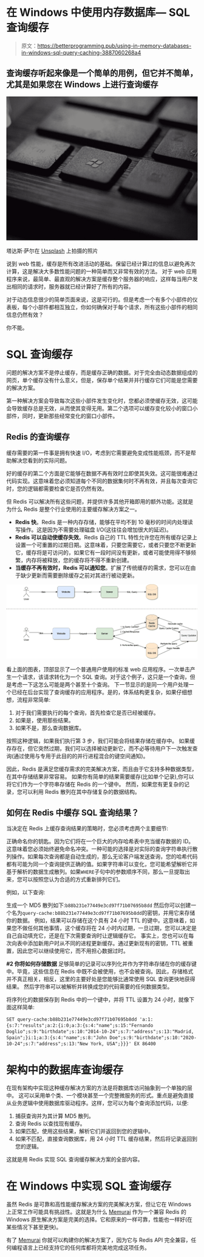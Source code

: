 # 在 Windows 中使用内存数据库— SQL 查询缓存

> 原文：<https://betterprogramming.pub/using-in-memory-databases-in-windows-sql-query-caching-3887060268a4>

## 查询缓存听起来像是一个简单的用例，但它并不简单，尤其是如果您在 Windows 上进行查询缓存

![](img/a7b45ea5a54525bd5a33164686cc3e2e.png)

塔达斯·萨尔在 [Unsplash](https://unsplash.com/s/photos/windows?utm_source=unsplash&utm_medium=referral&utm_content=creditCopyText) 上拍摄的照片

说到 web 性能，缓存是所有改进活动的基础。保留已经计算过的信息以避免再次计算，这是解决大多数性能问题的一种简单而又非常有效的方法。
对于 web 应用程序来说，最简单、最直观的解决方案是缓存整个服务器的响应，这样每当用户发出相同的请求时，服务器就已经计算好了所有的内容。

对于动态信息很少的简单页面来说，这是可行的。但是考虑一个有多个小部件的仪表板，每个小部件都相互独立，你如何确保对于每个请求，所有这些小部件的相同信息仍然有效？

你不能。

# SQL 查询缓存

问题的解决方案不是停止缓存，而是缓存正确的数据。对于完全由动态数据组成的网页，单个缓存没有什么意义，但是，保存单个结果并并行缓存它们可能是您需要的解决方案。

第一种解决方案会导致每次这些小部件发生变化时，您都必须使缓存无效，这可能会导致缓存总是无效，从而使其变得无用。第二个选项可以缓存变化较小的窗口小部件，同时，更新那些经常变化的窗口小部件。

## Redis 的查询缓存

缓存需要的第一件事是拥有快速 I/O，考虑到它需要避免变成性能瓶颈，而不是帮助解决您看到的实际问题。

好的缓存的第二个方面是它能够在数据不再有效时立即使其失效。这可能很难通过代码实现。这意味着您必须知道每个不同的数据集何时不再有效，并且每次查询它时，您的逻辑都需要检查它是否仍然有效。

但 Redis 可以解决所有这些问题，并提供许多其他开箱即用的额外功能。这就是为什么 Redis 是整个行业使用的主要缓存解决方案之一。

*   **Redis 快**。Redis 是一种内存存储，能够在平均不到 10 毫秒的时间内处理读写操作。这是因为不需要处理磁盘 I/O(这往往会增加很大的延迟)。
*   **Redis 可以自动使缓存失效**。Redis 自己的 TTL 特性允许您在所有缓存记录上设置一个可重置的过期日期。这意味着，只要您需要它，或者只要您不断更新它，缓存将是可访问的，如果它有一段时间没有更新，或者可能使用得不够频繁，内存将被释放，您的缓存将不得不重新创建。
*   **当缓存不再有效时，Redis 可以通知您**。扩展了传统缓存的需求，您可以在由于缺少更新而需要删除缓存之前对其进行被动更新。

![](img/533322b1560807e915f2ee96fb1b69dd.png)

看上面的图表，顶部显示了一个普通用户使用的标准 web 应用程序。一次单击产生一个请求，该请求转化为一个 SQL 查询。对于这个例子，这只是一个查询，但是考虑一下这怎么可能是两个甚至十个查询。
下一节显示的是同一个用户处理一个已经在后台实现了查询缓存的应用程序。是的，体系结构更复杂，如果仔细想想，流程非常简单:

1.  对于我们需要执行的每个查询，首先检查它是否已经被缓存。
2.  如果是，使用那些结果。
3.  如果不是，那么查询数据库。

按照这种逻辑，如果我们执行第 3 步，我们可能会将结果存储在缓存中。
如果缓存存在，但它突然过期，我们可以选择被动更新它，而不必等待用户下一次触发查询(通过使用与专用于此目的的并行进程混合的键空间通知)。

因此，Redis 是满足您缓存需求的完美解决方案，而且由于它支持多种数据类型，在其中存储结果非常容易。
如果你有简单的结果需要缓存(比如单个记录),你可以将它们作为一个字符串存储在 Redis 的一个键中。
然而，如果您有更复杂的记录，您可以利用 Redis 散列在其中存储复杂的数据结构。

## 如何在 Redis 中缓存 SQL 查询结果？

当决定在 Redis 上缓存查询结果的策略时，您必须考虑两个主要细节:

正确命名你的钥匙。因为它们将在一个巨大的内存哈希表中充当缓存数据的 ID。这意味着您必须始终避免命名冲突。一种可能的选择是对实际的查询字符串执行散列操作。如果每次查询都是自动生成的，那么无论客户端发送查询，您的哈希代码都有可能为同一个查询提供正确的值。如果字符串可以变化，您可能希望解析它并基于解析的数据生成散列。如果`WHERE`子句中的参数顺序不同，那么一旦提取出来，您可以按照您认为合适的方式重新排列它们。

例如，以下查询:

生成一个 MD5 散列如下:`b88b231e77449e3cd97f71b07695b8dd`
然后你可以创建一个名为`query-cache:b88b231e77449e3cd97f71b07695b8dd`的密钥，并用它来存储你的数据。
例如，结果可以存储在这个具有 24 小时 TTL 的键中。这意味着，如果您不做任何其他事情，这个缓存将在 24 小时内过期，一旦过期，您可以决定是自己自动填充它，还是在下次需要查询时让逻辑缓存它。
事实上，您也可以在每次向表中添加新用户时从不同的进程更新缓存。通过更新现有的密钥，TTL 被重置，因此您可以继续使用它，而不用担心数据过时。

**#2 你将如何存储数据**
足够简单的记录可以序列化并作为字符串存储在你的缓存键中。毕竟，这些信息在 Redis 中既不会被使用，也不会被查询。因此，存储格式并不真正相关，相反，这里的主要好处是您能够比通常使用 SQL 查询更快地获得结果。
然后字符串可以被解析并转换成您的代码需要的任何数据类型。

将序列化的数据保存到 Redis 中的一个键中，并将 TTL 设置为 24 小时，就像下面这样简单:

```
SET query-cache:b88b231e77449e3cd97f71b07695b8dd 'a:1:{s:7:"results";a:2:{i:0;a:3:{s:4:"name";s:15:"Fernando Doglio";s:9:"birthdate";s:10:"2014-10-24";s:7:"address";s:13:"Madrid, Spain";}i:1;a:3:{s:4:"name";s:8:"John Doe";s:9:"birthdate";s:10:"2020-10-24";s:7:"address";s:13:"New York, USA";}}}' EX 86400
```

# 架构中的数据库查询缓存

在现有架构中实现这种缓存解决方案的方法是将数据库访问抽象到一个单独的层中。
这可以采用单个类、一个模块甚至一个完整微服务的形式。重点是避免直接从业务逻辑中使用数据库驱动程序。这样，您可以为每个查询添加代码，以便:

1.  捕获查询并为其计算 MD5 散列。
2.  查询 Redis 以查找现有缓存。
3.  如果匹配，使用这些结果，解析它们并返回到您的逻辑中。
4.  如果不匹配，直接查询数据库，用 24 小时 TTL 缓存结果，然后将记录返回到您的逻辑。

这就是用 Redis 实现 SQL 查询缓存解决方案的全部内容。

# 在 Windows 中实现 SQL 查询缓存

虽然 Redis 是可靠和高性能缓存解决方案的完美解决方案，但让它在 Windows 上正常工作可能具有挑战性。这就是为什么 [Memurai](https://www.memurai.com/) 作为一个兼容 Redis 的 Windows 原生解决方案是完美的选择。它和原来的一样可靠，性能也一样好(在某些情况下甚至更快)。

有了 [Memurai](https://www.memurai.com/) 你就可以构建你的解决方案了，因为它与 Redis API 完全兼容，任何编程语言上已经支持它的任何库都将完美地完成这项任务。